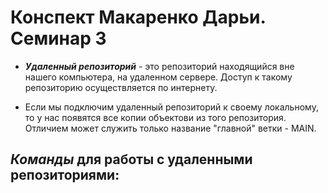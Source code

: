 # Конспект Макаренко Дарьи. Семинар 3

* *__Удаленный репозиторий__* - это репозиторий находящийся вне нашего компьютера, на удаленном сервере. Доступ к такому репозиторию осуществляется по интернету.

+ Если мы подключим удаленный репозиторий к своему локальному, то у нас появятся все копии объектови из того репозитория. Отличием может служить только название "главной" ветки -  MAIN.

## **_Команды_** для работы с удаленными репозиториями: